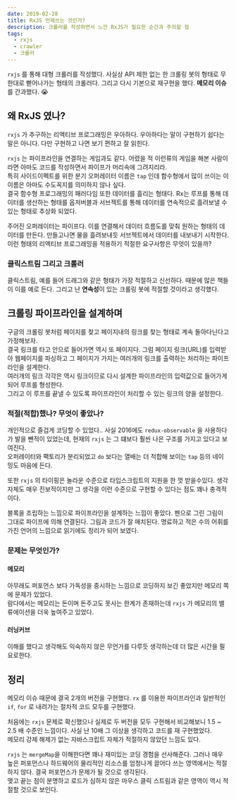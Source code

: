 ```yaml
---
date: 2019-02-28
title: RxJS 언제쓰는 것인가?
description: 크롤러를 작성하면서 느낀 RxJS가 필요한 순간과 주의할 점
tags:
  - rxjs
  - crawler
  - 크롤러
---
```


`rxjs` 를 통해 대형 크롤러를 작성했다. 사실상 API 제한 없는 한 크롤링 봇의 형태로 무한대로 뻗어나가는 형태의 크롤러다. 그리고 다시 기본으로 재구현을 했다. **메모리 이슈**를 간과했다. 😭

## 왜 RxJS 였나?

`rxjs` 가 추구하는 리액티브 프로그래밍은 우아하다. 우아하다는 말이 구현하기 쉽다는 말은 아니다. 다만 구현하고 나면 보기 편하고 잘 읽힌다.

`rxjs` 는 파이프라인을 연결하는 게임과도 같다. 어렸을 적 이런류의 게임을 해본 사람이라면 아마도 코드를 작성하면서 파이프가 머리속에 그려지리라.  
특히 사이드이펙트를 위한 분기 오퍼레이터 이름은 `tap` 인데 함수형에서 많이 쓰이는 이 이름은 아마도 수도꼭지를 의미하지 않나 싶다.  
결국 함수형 프로그래밍의 패러다임 또한 데이터를 흘리는 형태다. Rx는 루프를 통해 데이터를 생산하는 형태를 옵저버블과 서브젝트를 통해 데이터를 연속적으로 흘려보낼 수 있는 형태로 추상화 되었다.

주어진 오퍼레이터는 파이프다. 이를 연결해서 데이터 흐름도를 맞춰 원하는 형태의 데이터를 만든다. 만들고나면 물을 흘려보내듯 서브젝트에서 데이터를 내보내기 시작한다.  
이런 형태의 리엑티브 프로그래밍을 적용하기 적절한 요구사항은 무엇이 있을까?

### 클릭스트림 그리고 크롤러

클릭스트림, 예를 들어 드래그와 같은 형태가 가장 적절하고 신선하다. 때문에 많은 책들이 이를 예로 든다. 그리고 난 **연속성**이 있는 크롤링 봇에 적절할 것이라고 생각했다.

## 크롤링 파이프라인을 설계하며

구글의 크롤링 봇처럼 페이지를 찾고 페이지내의 링크를 찾는 형태로 계속 돌아다닌다고 가정해보자.  
결국 링크를 타고 안으로 들어가면 역시 또 페이지다. 그럼 페이지 링크(URL)를 입력받아 웹페이지를 파싱하고 그 페이지가 가지는 여러개의 링크를 출력하는 처리하는 파이프라인을 설계한다.  
여러개의 링크 각각은 역시 링크이므로 다시 설계한 파이프라인의 입력값으로 들어가게 되어 루프를 형성한다.  
그리고 이 루프를 끝낼 수 있도록 파이프라인이 처리할 수 있는 링크의 양을 설정한다.

### 적절(적합)했나? 무엇이 좋았나?

개인적으로 즐겁게 코딩할 수 있었다.. 사실 2016에도 `redux-observable` 을 사용하다가 발을 뺀적이 있었는데, 현재의 `rxjs` 는 그 떄보다 훨씬 나은 구조를 가지고 있다고 보여진다.  
오퍼레이터와 팩토리가 분리되었고 `do` 보다는 열배는 더 적합해 보이는 `tap` 등의 네이밍도 마음에 든다. 

또한 `rxjs` 의 타이핑은 놀라운 수준으로 타입스크립트의 지원을 한 껏 받을수있다. 생각 자체도 매우 진보적이지만 그 생각을 이런 수준으로 구현할 수 있다는 점도 꽤나 충격적이다.  

블록을 조립하는 느낌으로 파이프라인을 설계하는 느낌이 좋았다. 펜으로 그린 그림이 그대로 파이프에 의해 연결된다. 그림과 코드가 잘 매치된다. 명료하고 적은 수의 어휘를 가진 언어의 느낌으로 읽기에도 정리가 되어 보였다.

### 문제는 무엇인가?

#### 메모리

아무래도 퍼포먼스 보다 가독성을 중시하는 느낌으로 코딩하지 보긴 좋았지만 메모리 쪽에 문제가 있었다.  
람다에서는 메모리는 돈이며 돈주고도 못사는 한계가 존재하는데 `rxjs` 가 메모리의 밸류에이션을 더욱 높여주고 있었다.  

#### 러닝커브

이해를 했다고 생각해도 익숙하지 않은 무언가를 다루듯 생각하는데 더 많은 시간을 필요로한다.

## 정리

메모리 이슈 때문에 결국 2개의 버전을 구현했다. `rx` 를 이용한 파이프라인과 일반적인 `if`, `for` 로 내려가는 절차적 코드 모두를 구현했다.

처음에는 `rxjs` 문제로 확신했으나 실제로 두 버전을 모두 구현해서 비교해보니 1.5 ~ 2.5 배 수준인 느낌이다. 사실 난 10배 그 이상을 생각하고 코드를 재 구현했었다.  
메모리 강제 해제가 없는 자바스크립트 자체가 적절하지 않았던 느낌도 있다.  

`rxjs` 는 `mergeMap`을 이해한다면 꽤나 재미있는 코딩 경험을 선사해준다. 그러나 매우 높은 퍼포먼스나 하드웨어의 물리적인 리소스를 엄청나게 끌어다 쓰는 영역에서는 적절하지 않다. 결국 퍼포먼스가 문제가 될 것으로 생각된다.  
맺고 끝는 점이 분명하고 로드가 심하지 않은 마우스 클릭 스트림과 같은 영역이 역시 적절할 것으로 보인다.
